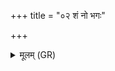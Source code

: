 +++
title = "०२ शं नो भगः"

+++
<details><summary>मूलम् (GR)</summary>

शं नो भगः शम् उ नः शंसो अस्तु  
शं नः पुरुन्धिः शम् उ सन्तु रायः ।  
शं नः सत्यस्य सूयमस्य शंसः  
शं नो अर्यमा पुरुजातो अस्तु ॥
</details>